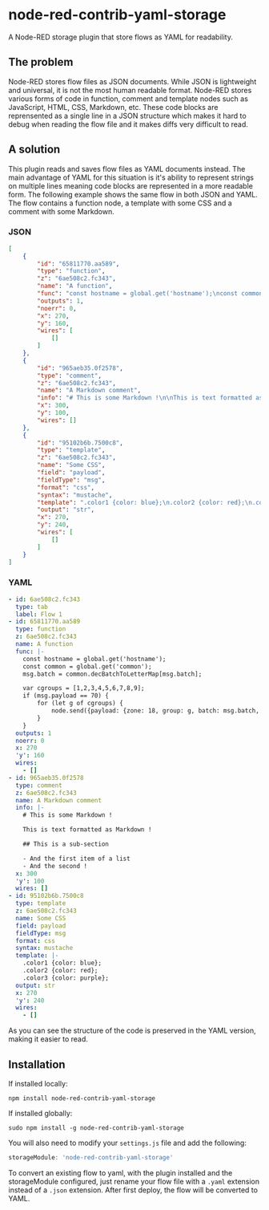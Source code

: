 # node-red-contrib-yaml-storage
A Node-RED storage plugin that store flows as YAML for readability.

## The problem

Node-RED stores flow files as JSON documents.  While JSON is lightweight and universal, it is not the most human readable format.  Node-RED stores various forms of code in function, comment and template nodes such as JavaScript, HTML, CSS, Markdown, etc.  These code blocks are reprensented as a single line in a JSON structure which makes it hard to debug when reading the flow file and it makes diffs very difficult to read.

## A solution

This plugin reads and saves flow files as YAML documents instead.  The main advantage of YAML for this situation is it's ability to represent strings on multiple lines meaning code blocks are represented in a more readable form.  The following example shows the same flow in both JSON and YAML.  The flow contains a function node, a template with some CSS and a comment with some Markdown.

### JSON
```json
[
    {
        "id": "65811770.aa589",
        "type": "function",
        "z": "6ae508c2.fc343",
        "name": "A function",
        "func": "const hostname = global.get('hostname');\nconst common = global.get('common');\nmsg.batch = common.decBatchToLetterMap[msg.batch];\n\nvar cgroups = [1,2,3,4,5,6,7,8,9];\nif (msg.payload == 70) {\n    for (let g of cgroups) {\n        node.send({payload: {zone: 18, group: g, batch: msg.batch, in: true, hostname: hostname}});\n    }\n}",
        "outputs": 1,
        "noerr": 0,
        "x": 270,
        "y": 160,
        "wires": [
            []
        ]
    },
    {
        "id": "965aeb35.0f2578",
        "type": "comment",
        "z": "6ae508c2.fc343",
        "name": "A Markdown comment",
        "info": "# This is some Markdown !\n\nThis is text formatted as Markdown !\n\n## This is a sub-section\n\n- And the first item of a list\n- And the second !",
        "x": 300,
        "y": 100,
        "wires": []
    },
    {
        "id": "95102b6b.7500c8",
        "type": "template",
        "z": "6ae508c2.fc343",
        "name": "Some CSS",
        "field": "payload",
        "fieldType": "msg",
        "format": "css",
        "syntax": "mustache",
        "template": ".color1 {color: blue};\n.color2 {color: red};\n.color3 {color: purple};",
        "output": "str",
        "x": 270,
        "y": 240,
        "wires": [
            []
        ]
    }
]
```

### YAML
```yaml
- id: 6ae508c2.fc343
  type: tab
  label: Flow 1
- id: 65811770.aa589
  type: function
  z: 6ae508c2.fc343
  name: A function
  func: |-
    const hostname = global.get('hostname');
    const common = global.get('common');
    msg.batch = common.decBatchToLetterMap[msg.batch];

    var cgroups = [1,2,3,4,5,6,7,8,9];
    if (msg.payload == 70) {
        for (let g of cgroups) {
            node.send({payload: {zone: 18, group: g, batch: msg.batch, in: true, hostname: hostname}});
        }
    }
  outputs: 1
  noerr: 0
  x: 270
  'y': 160
  wires:
    - []
- id: 965aeb35.0f2578
  type: comment
  z: 6ae508c2.fc343
  name: A Markdown comment
  info: |-
    # This is some Markdown !

    This is text formatted as Markdown !

    ## This is a sub-section

    - And the first item of a list
    - And the second !
  x: 300
  'y': 100
  wires: []
- id: 95102b6b.7500c8
  type: template
  z: 6ae508c2.fc343
  name: Some CSS
  field: payload
  fieldType: msg
  format: css
  syntax: mustache
  template: |-
    .color1 {color: blue};
    .color2 {color: red};
    .color3 {color: purple};
  output: str
  x: 270
  'y': 240
  wires:
    - []
```

As you can see the structure of the code is preserved in the YAML version, making it easier to read.

## Installation

If installed locally:
```
npm install node-red-contrib-yaml-storage
```

If installed globally:
```
sudo npm install -g node-red-contrib-yaml-storage
```

You will also need to modify your `settings.js` file and add the following:

```javascript
storageModule: 'node-red-contrib-yaml-storage'
```

To convert an existing flow to yaml, with the plugin installed and the storageModule configured, just rename your flow file with a `.yaml` extension instead of a `.json` extension.  After first deploy, the flow will be converted to YAML.

